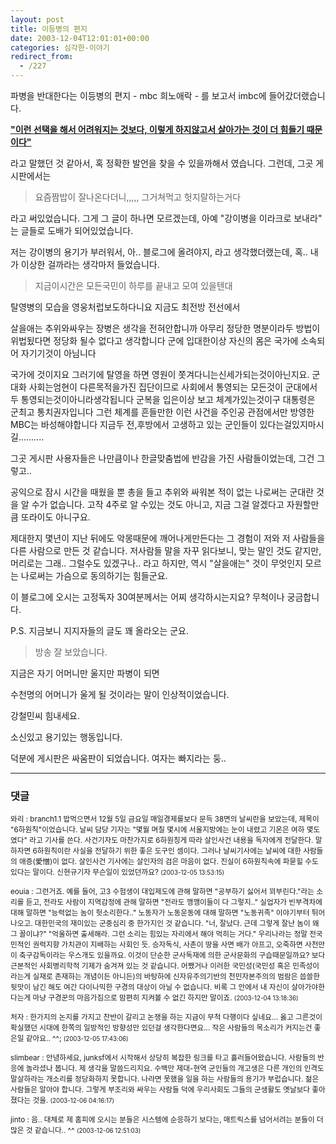 ```yaml
---
layout: post
title: 이등병의 편지
date: 2003-12-04T12:01:01+00:00
categories: 심각한-이야기
redirect_from:
  - /227
---
```


파병을 반대한다는 이등병의 편지 - mbc 희노애락 - 를 보고서 imbc에 들어갔더랬습니다.

<u><b>"이런 선택을 해서 어려워지는 것보다, 이렇게 하지않고서 살아가는 것이 더 힘들기 때문이다"</b></u>

라고 말했던 것 같아서, 혹 정확한 발언을 찾을 수 있을까해서 였습니다. 그런데, 그곳 게시판에서는

> 요즘짬밥이 잘나온다더니,,,,, 그거쳐먹고 헛지랄하는거다 

라고 써있었습니다. 그게 그 글이 하나면 모르겠는데, 아예 "강이병을 이라크로 보내라" 는 글들로 도배가 되어있었습니다.

저는 강이병의 용기가 부러워서, 아.. 블로그에 올려야지, 라고 생각했더랬는데, 혹.. 내가 이상한 걸까라는 생각마저 들었습니다.

> 지금이시간은 모든국민이 하루를 끝내고 모여 있을텐대

탈영병의 모습을 영웅처럽보도하다니요 지금도 최전방 전선에서

살을애는 추위와싸우는 장병은 생각을 전혀안합니까 아무리 정당한 명분이라두 방법이 위법&#46124;다면 정당화 될수 없다고 생각합니다 군에 입대한이상 자신의 몸은 국가에 소속되어 자기기것이 아님니다

국가에 것이지요 그러기에 탈영을 하면 영원이 쫏겨다니는신세가되는것이아닌지요. 군대화 사회는엄현이 다른목적을가진 집단이므로 사회에서 통영되는 모든것이 군대에서두 통영되는것이아니라생각됩니다 군복을 입은이상 보고 체계가있는것이구 대통령은 군최고 통치권자입니다 그런 체계를 흔들만한 이런 사건을 주인공 관점에서만 방영한 MBC는 바성해야합니다 지금두 전,후방에서 고생하고 있는 군인들이 있다는걸있지마시길..........

그곳 게시판 사용자들은 나만큼이나 한글맞춤법에 반감을 가진 사람들이었는데, 그건 그렇고..

공익으로 잠시 시간을 때웠을 뿐 총을 들고 추위와 싸워본 적이 없는 나로써는 군대란 것을 알 수가 없습니다. 고작 4주로 알 수있는 것도 아니고, 지금 그걸 알겠다고 자원할만큼 또라이도 아니구요.

제대한지 몇년이 지난 뒤에도 악몽때문에 깨어나게만든다는 그 경험이 저와 저 사람들을 다른 사람으로 만든 것 같습니다. 저사람들 말을 자꾸 읽다보니, 맞는 말인 것도 같지만, 머리로는 그래.. 그럴수도 있겠구나.. 라고 하지만, 역시 "살을애는" 것이 무엇인지 모르는 나로써는 가슴으로 동의하기는 힘들군요.

이 블로그에 오시는 고정독자 30여분께서는 어찌 생각하시는지요? 무척이나 궁금합니다.

P.S. 지금보니 지지자들의 글도 꽤 올라오는 군요.

> 방송 잘 보았습니다.

지금은 자기 어머니만 울지만 파병이 되면

수천명의 어머니가 울게 될 것이라는 말이 인상적이었습니다.

강철민씨 힘내세요.

소신있고 용기있는 행동입니다.

덕분에 게시판은 싸움판이 되었습니다. 여자는 빠지라는 둥..

* * *

### 댓글



<!--- cmt:487 --->
<!--- mail: --->
<!--- parent:0 --->

<small class=comment>와리 : branch1.1  밥먹으면서 12월 5일 금요일 매일경제를보다 문득 38면의 날씨란을 보았는데, 제목이 "6하원칙"이었습니다. 날씨 담당 기자는 "몇월 며칠 몇시에 서울지방에는 눈이 내렸고 기온은 여하 몇도였다" 라고 기사를 쓴다. 사건기자도 마찬가지로 6하원칭게 따라 살인사건 내용을 독자에게 전달한다. 말하자면 6하원칙이란 사실을 전달하기 위한 좋은 도구인 셈이다. 그러나 날씨기사에는 날씨에 대한 사람들의 애증(愛憎)이 없다. 살인사건 기사에는 살인자의 검은 마음이 없다. 진실이 6하원칙속에 파묻힐 수도 있다는 말이다. 신현규기자 무슨일이 있었던까요? <small>(2003-12-05 13:53:15)</small></small>


<!--- cmt:488 --->
<!--- mail: --->
<!--- parent:0 --->

<small class=comment>eouia : 그런거죠. 예를 들어, 고3 수험생이 대입제도에 관해 말하면 "공부하기 싫어서 꾀부린다."라는 소리를 듣고, 전라도 사람이 지역감정에 관해 말하면 "전라도 깽깽이들이 다 그렇지.." 실업자가 빈부격차에 대해 말하면 "능력없는 놈이 헛소리한다.." 노동자가 노동운동에 대해 말하면 "노동귀족" 이야기부터 튀어나오고.   대한민국의 재미있는 군중심리 중 한가지인 것 같습니다. "너, 잘났다. 근데 그렇게 잘난 놈이 왜 그 꼴이냐?" "억울하면 출세해라. 그런 소리는 힘있는 자리에서 해야 먹히는 거다."  우리나라는 정말 전국민적인 권력지향 가치관이 지배하는 사회인 듯. 승자독식, 사촌이 땅을 사면 배가 아프고, 오죽하면 사천만이 축구감독이라는 우스개도 있을까요.  이것이 단순한 군사독재에 의한 군사문화의 구습때문일까요? 보다 근본적인 사회병리학적 기제가 숨겨져 있는 것 같습니다.  어쨌거나 이러한 국민성(국민성 혹은 민족성이라는게 실재로 존재하는 개념이든 아니든)의 바탕하에 신자유주의기반의 천민자본주의의 범람은 씁쓸한 뒷맛이 남긴 해도 여간 다이나믹한 구경의 대상이 아닐 수 없습니다. 비록 그 안에서 내 자신이 살아가야한다는게 마냥 구경꾼의 마음가짐으로 맘편히 지켜볼 수 없긴 하지만 말이죠. <small>(2003-12-04 13:18:36)</small></small>


<!--- cmt:489 --->
<!--- mail: --->
<!--- parent:0 --->

<small class=comment>처자 : 한가지의 논지를 가지고 찬반이 갈리고  논쟁을 하는 지금이 무척 다행이다 싶네요... 옳고 그른것이 확실했던 시대에 한쪽의 일방적인 방향성만 있던걸 생각한다면요... 작은 사람들의 목소리가 커지는건 좋은일 같아요.. ^^; <small>(2003-12-05 17:43:06)</small></small>


<!--- cmt:490 --->
<!--- mail: --->
<!--- parent:0 --->

<small class=comment>slimbear : 안녕하세요, junksf에서 시작해서 상당히 복잡한 링크를 타고 흘러들어왔습니다.  사람들의 반응에 놀라셨나 봅니다. 제 생각을 말씀드리지요.  수백만 제대-현역 군인들의 개고생은 다른 개인의 인격도 말살하라는 개소리를 정당화하지 못합니다.  나라면 못했을 일을 하는 사람들의 용기가 부럽습니다.  젊은 사람들은 알아야 합니다. 그렇게 부조리와 싸우는 사람들 덕에 우리사회도 그들의 군생활도 옛날보다 좋아졌다는 것을. <small>(2003-12-06 04:16:17)</small></small>


<!--- cmt:491 --->
<!--- mail: --->
<!--- parent:0 --->

<small class=comment>jinto : 음.. 대체로 제 홈피에 오시는 분들은 시스템에 순응하기 보다는, 매트릭스를 넘어서려는 분들이 더 많은 것 같습니다.. ^^ <small>(2003-12-06 12:51:03)</small></small>

